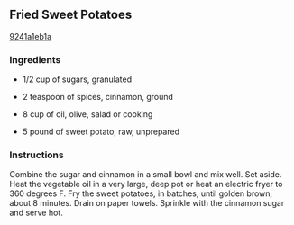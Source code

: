 ## Fried Sweet Potatoes

[9241a1eb1a](http://www.foodnetwork.com/recipes/emeril-lagasse/fried-sweet-potatoes-recipe.html)

### Ingredients

 - 1/2 cup of sugars, granulated

 - 2 teaspoon of spices, cinnamon, ground

 - 8 cup of oil, olive, salad or cooking

 - 5 pound of sweet potato, raw, unprepared

### Instructions

Combine the sugar and cinnamon in a small bowl and mix well. Set aside. Heat the vegetable oil in a very large, deep pot or heat an electric fryer to 360 degrees F. Fry the sweet potatoes, in batches, until golden brown, about 8 minutes. Drain on paper towels. Sprinkle with the cinnamon sugar and serve hot.